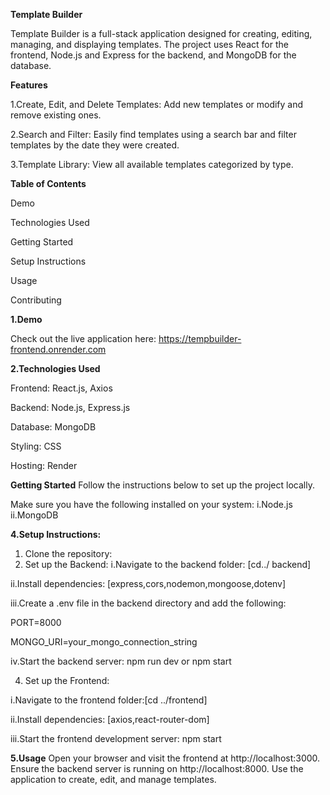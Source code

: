 **Template Builder** 

Template Builder is a full-stack application designed for creating, editing, managing, and displaying templates. The project uses React for the frontend, Node.js and Express for the backend, and MongoDB for the database.

**Features**

1.Create, Edit, and Delete Templates: Add new templates or modify and remove existing ones.

2.Search and Filter: Easily find templates using a search bar and filter templates by the date they were created.

3.Template Library: View all available templates categorized by type.


**Table of Contents**

Demo

Technologies Used

Getting Started

Setup Instructions

Usage

Contributing


**1.Demo**

Check out the live application here: https://tempbuilder-frontend.onrender.com

**2.Technologies Used**

Frontend: React.js, Axios

Backend: Node.js, Express.js

Database: MongoDB

Styling: CSS

Hosting: Render

**Getting Started**
Follow the instructions below to set up the project locally.

Make sure you have the following installed on your system:
i.Node.js
ii.MongoDB

**4.Setup Instructions:**

1. Clone the repository:
2. Set up the Backend:
i.Navigate to the backend folder: [cd../ backend]

ii.Install dependencies: [express,cors,nodemon,mongoose,dotenv]

iii.Create a .env file in the backend directory and add the following:

PORT=8000

MONGO_URI=your_mongo_connection_string

iv.Start the backend server: npm run dev or npm start

4. Set up the Frontend:
   
i.Navigate to the frontend folder:[cd ../frontend]

ii.Install dependencies: [axios,react-router-dom]

iii.Start the frontend development server: npm start

**5.Usage**
Open your browser and visit the frontend at http://localhost:3000.
Ensure the backend server is running on http://localhost:8000.
Use the application to create, edit, and manage templates.
